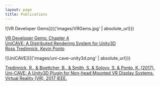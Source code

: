 ```yaml
---
layout: page
title: Publications
---
```


![VR Developer Gems]({{'images/VRGems.jpg' | absolute_url}})

[VR Developer Gems: Chapter 4][1]  
[UniCAVE: A Distributed Rendering System for Unity3D][1]  
[Ross Tredinnick, Kevin Ponto][1]

![UniCAVE]({{'images/uni-cave-unity3d.png' | absolute_url}})

[Tredinnick, R., & Boettcher, B., & Smith, S. & Solovy, S. & Ponto, K. (2017). Uni-CAVE: A Unity3D Plugin for Non-head Mounted VR Display Systems. Virtual Reality (VR), 2017 IEEE.][2]

[1]: https://www.taylorfrancis.com/books/e/9781315157764/chapters/10.1201/b21598-4

[2]: http://pages.cs.wisc.edu/~kponto/publications/uni-cave-unity3d.pdf